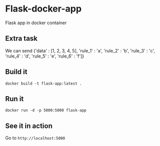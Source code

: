 # Flask-docker-app
Flask app in docker container

## Extra task

We can send {'data' : [1, 2, 3, 4, 5], 'rule_1' : 'a', 'rule_2' : 'b', 'rule_3' : 'c', 'rule_4' : 'd', 'rule_5' : 'e', 'rule_6' : 'f']}

## Build it

```
docker build -t flask-app:latest .
```

## Run it

```
docker run -d -p 5000:5000 flask-app
```

## See it in action

Go to `http://localhost:5000`
